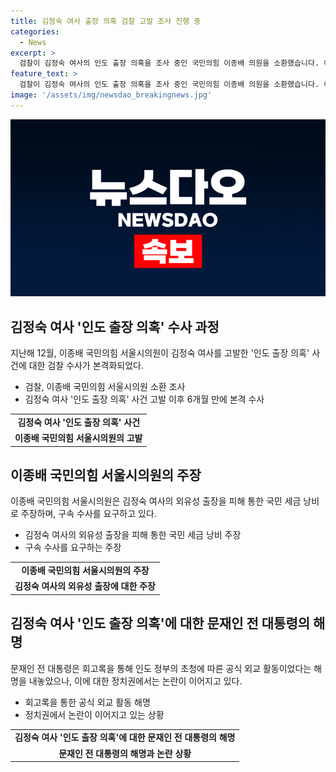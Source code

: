 ```yaml
---
title: 김정숙 여사 출장 의혹 검찰 고발 조사 진행 중
categories:
  - News
excerpt: >
  검찰이 김정숙 여사의 인도 출장 의혹을 조사 중인 국민의힘 이종배 의원을 소환했습니다. 이에 앞서 김 여사의 외유성 출장과 명품 재킷, 청와대 경호원 수영 강습 의혹 등을 고발한 이 의원은 구속 수사를 촉구했습니다. 또한 검찰은 해당 사건들을 종합적으로 조사할 예정이며, 김 여사 사건을 형사 2부로 재배당하고 검사도 추가 파견했습니다.
feature_text: >
  검찰이 김정숙 여사의 인도 출장 의혹을 조사 중인 국민의힘 이종배 의원을 소환했습니다. 이에 앞서 김 여사의 외유성 출장과 명품 재킷, 청와대 경호원 수영 강습 의혹 등을 고발한 이 의원은 구속 수사를 촉구했습니다. 또한 검찰은 해당 사건들을 종합적으로 조사할 예정이며, 김 여사 사건을 형사 2부로 재배당하고 검사도 추가 파견했습니다.
image: '/assets/img/newsdao_breakingnews.jpg'
---
```


<p><img src="/assets/img/newsdao_breakingnews.jpg" alt="pcversion 속보" /></p>

<h2 data-ke-size="size26">김정숙 여사 '인도 출장 의혹' 수사 과정</h2>

<p data-ke-size="size16">지난해 12월, 이종배 국민의힘 서울시의원이 김정숙 여사를 고발한 '인도 출장 의혹' 사건에 대한 검찰 수사가 본격화되었다.</p>

<ul>
    <li>검찰, 이종배 국민의힘 서울시의원 소환 조사</li>
    <li>김정숙 여사 '인도 출장 의혹' 사건 고발 이후 6개월 만에 본격 수사</li>
</ul>

<table>
    <tr>
        <td style="text-align: center; height: 17px;"><b>김정숙 여사 '인도 출장 의혹' 사건</b></td>
    </tr>
    <tr>
        <td style="text-align: center; height: 17px;"><b>이종배 국민의힘 서울시의원의 고발</b></td>
    </tr>
</table>

<h2 data-ke-size="size26">이종배 국민의힘 서울시의원의 주장</h2>

<p data-ke-size="size16">이종배 국민의힘 서울시의원은 김정숙 여사의 외유성 출장을 피해 통한 국민 세금 낭비로 주장하며, 구속 수사를 요구하고 있다.</p>

<ul>
    <li>김정숙 여사의 외유성 출장을 피해 통한 국민 세금 낭비 주장</li>
    <li>구속 수사를 요구하는 주장</li>
</ul>

<table>
    <tr>
        <td style="text-align: center; height: 17px;"><b>이종배 국민의힘 서울시의원의 주장</b></td>
    </tr>
    <tr>
        <td style="text-align: center; height: 17px;"><b>김정숙 여사의 외유성 출장에 대한 주장</b></td>
    </tr>
</table>

<h2 data-ke-size="size26">김정숙 여사 '인도 출장 의혹'에 대한 문재인 전 대통령의 해명</h2>

<p data-ke-size="size16">문재인 전 대통령은 회고록을 통해 인도 정부의 초청에 따른 공식 외교 활동이었다는 해명을 내놓았으나, 이에 대한 정치권에서는 논란이 이어지고 있다.</p>

<ul>
    <li>회고록을 통한 공식 외교 활동 해명</li>
    <li>정치권에서 논란이 이어지고 있는 상황</li>
</ul>

<table>
    <tr>
        <td style="text-align: center; height: 17px;"><b>김정숙 여사 '인도 출장 의혹'에 대한 문재인 전 대통령의 해명</b></td>
    </tr>
    <tr>
        <td style="text-align: center; height: 17px;"><b>문재인 전 대통령의 해명과 논란 상황</b></td>
    </tr>
</table>

